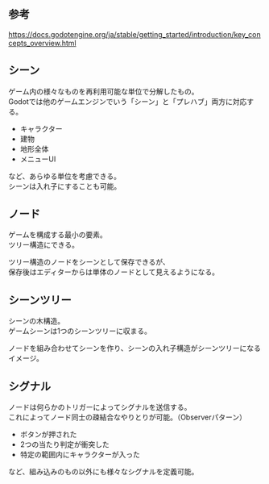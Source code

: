 ## 参考
<https://docs.godotengine.org/ja/stable/getting_started/introduction/key_concepts_overview.html>

## シーン
ゲーム内の様々なものを再利用可能な単位で分解したもの。  
Godotでは他のゲームエンジンでいう「シーン」と「プレハブ」両方に対応する。

* キャラクター
* 建物
* 地形全体
* メニューUI

など、あらゆる単位を考慮できる。  
シーンは入れ子にすることも可能。

## ノード
ゲームを構成する最小の要素。  
ツリー構造にできる。

ツリー構造のノードをシーンとして保存できるが、  
保存後はエディターからは単体のノードとして見えるようになる。

## シーンツリー
シーンの木構造。  
ゲームシーンは1つのシーンツリーに収まる。

ノードを組み合わせてシーンを作り、シーンの入れ子構造がシーンツリーになるイメージ。

## シグナル
ノードは何らかのトリガーによってシグナルを送信する。  
これによってノード同士の疎結合なやりとりが可能。（Observerパターン）

* ボタンが押された
* 2つの当たり判定が衝突した
* 特定の範囲内にキャラクターが入った

など、組み込みのもの以外にも様々なシグナルを定義可能。